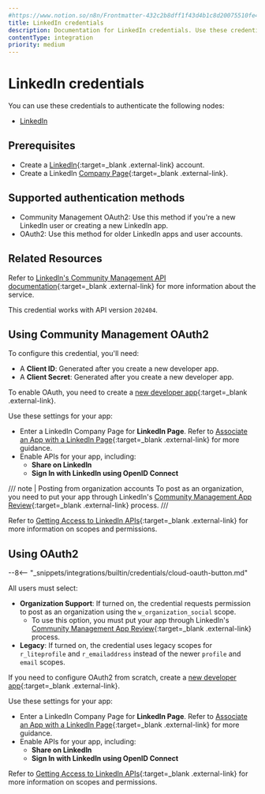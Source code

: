 ```yaml
---
#https://www.notion.so/n8n/Frontmatter-432c2b8dff1f43d4b1c8d20075510fe4
title: LinkedIn credentials
description: Documentation for LinkedIn credentials. Use these credentials to authenticate LinkedIn in n8n, a workflow automation platform.
contentType: integration
priority: medium
---
```


# LinkedIn credentials

You can use these credentials to authenticate the following nodes:

- [LinkedIn](/integrations/builtin/app-nodes/n8n-nodes-base.linkedin/)


## Prerequisites

* Create a [LinkedIn](https://www.linkedin.com/){:target=_blank .external-link} account.
* Create a LinkedIn [Company Page](https://www.linkedin.com/help/linkedin/answer/a543852){:target=_blank .external-link}.

## Supported authentication methods

- Community Management OAuth2: Use this method if you're a new LinkedIn user or creating a new LinkedIn app.
- OAuth2: Use this method for older LinkedIn apps and user accounts.

## Related Resources

Refer to [LinkedIn's Community Management API documentation](https://learn.microsoft.com/en-us/linkedin/marketing/community-management/community-management-overview?view=li-lms-2024-04){:target=_blank .external-link} for more information about the service.

This credential works with API version `202404`.

## Using Community Management OAuth2

To configure this credential, you'll need:

- A **Client ID**: Generated after you create a new developer app.
- A **Client Secret**: Generated after you create a new developer app.

To enable OAuth, you need to create a [new developer app](https://www.linkedin.com/developers/apps/new){:target=_blank .external-link}.

Use these settings for your app:

- Enter a LinkedIn Company Page for **LinkedIn Page**. Refer to [Associate an App with a LinkedIn Page](https://www.linkedin.com/help/linkedin/answer/a548360){:target=_blank .external-link} for more guidance.
- Enable APIs for your app, including:
	- **Share on LinkedIn**
	- **Sign In with LinkedIn using OpenID Connect**

/// note | Posting from organization accounts
To post as an organization, you need to put your app through LinkedIn's [Community Management App Review](https://learn.microsoft.com/en-us/linkedin/marketing/community-management-app-review){:target=_blank .external-link} process.
///

Refer to [Getting Access to LinkedIn APIs](https://learn.microsoft.com/en-us/linkedin/shared/authentication/getting-access){:target=_blank .external-link} for more information on scopes and permissions.

## Using OAuth2

--8<-- "_snippets/integrations/builtin/credentials/cloud-oauth-button.md"

All users must select:

- **Organization Support**: If turned on, the credential requests permission to post as an organization using the `w_organization_social` scope.
	- To use this option, you must put your app through LinkedIn's [Community Management App Review](https://learn.microsoft.com/en-us/linkedin/marketing/community-management-app-review){:target=_blank .external-link} process.
- **Legacy**: If turned on, the credential uses legacy scopes for `r_liteprofile` and `r_emailaddress` instead of the newer `profile` and `email` scopes.

If you need to configure OAuth2 from scratch, create a [new developer app](https://www.linkedin.com/developers/apps/new){:target=_blank .external-link}.

Use these settings for your app:

- Enter a LinkedIn Company Page for **LinkedIn Page**. Refer to [Associate an App with a LinkedIn Page](https://www.linkedin.com/help/linkedin/answer/a548360){:target=_blank .external-link} for more guidance.
- Enable APIs for your app, including:
	- **Share on LinkedIn**
	- **Sign In with LinkedIn using OpenID Connect**

Refer to [Getting Access to LinkedIn APIs](https://learn.microsoft.com/en-us/linkedin/shared/authentication/getting-access){:target=_blank .external-link} for more information on scopes and permissions.
